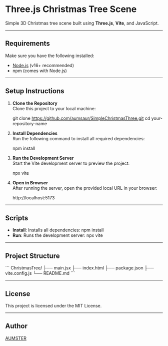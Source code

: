 # Three.js Christmas Tree Scene

Simple 3D Christmas tree scene built using **Three.js**, **Vite**, and JavaScript.

---

## Requirements

Make sure you have the following installed:

- [Node.js](https://nodejs.org) (v16+ recommended)
- npm (comes with Node.js)

---

## Setup Instructions

1. **Clone the Repository**  
   Clone this project to your local machine:

   git clone https://github.com/aumsaur/SimpleChristmasThree.git
   cd your-repository-name

2. **Install Dependencies**  
   Run the following command to install all required dependencies:

   npm install

3. **Run the Development Server**  
   Start the Vite development server to preview the project:

   npx vite

4. **Open in Browser**  
   After running the server, open the provided local URL in your browser:

   http://localhost:5173

---

## Scripts

- **Install**: Installs all dependencies:
   npm install
- **Run**: Runs the development server:
   npx vite

---

## Project Structure

\```
ChristmasTree/
├── main.jsx
├── index.html
├── package.json
├── vite.config.js
└── README.md
\```

---

## License

This project is licensed under the MIT License.

---

## Author

[AUMSTER](https://github.com/aumsaur)
